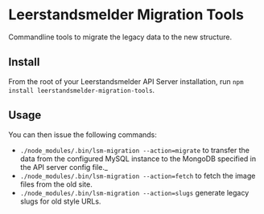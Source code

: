 # Leerstandsmelder Migration Tools

Commandline tools to migrate the legacy data to the new structure.

## Install

From the root of your Leerstandsmelder API Server installation, run ``npm install leerstandsmelder-migration-tools``.

## Usage

You can then issue the following commands:

- ``./node_modules/.bin/lsm-migration --action=migrate`` to transfer the data from the configured MySQL instance to the MongoDB specified in the API server config file._
- ``./node_modules/.bin/lsm-migration --action=fetch`` to fetch the image files from the old site.
- ``./node_modules/.bin/lsm-migration --action=slugs`` generate legacy slugs for old style URLs.